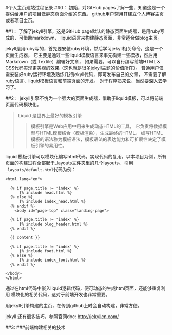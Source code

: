 #个人主页建站过程记录
##0：
初始，对GitHub pages了解一些，知道这是一个提供给用户的项目做静态页面介绍的东西。
github用户常用其建立个人博客主页或者项目主页。

##1：
了解了jekyll引擎，这是GitHub page默认的静态页面生成器，是用ruby写成的，可借助markdown，
liquid语言来构建静态页面，非常适合做blog主页。

jekyll是用ruby写的，首先要安装ruby环境，然后学习jekyll相关命令，这是一个页面生成器，
它主要是通过一些liquid模板语言来事先构建一些模板，然后用Markdown（或 Textile）编辑好文章，
如果需要，可以自行编写前端HTML & CSS代码实现更美观的效果（这也就是很多jekyll主题的价值所在）。
普通用户仅需安装好ruby运行环境及熟练几行jekyll代码，即可发布自己的文章，
不需要了解ruby语言、liquid模板语言和前端页面的开发。
对于程序员来说，当然要深入去学习了。

##2：
jekyll引擎不愧为一个强大的页面生成器，借助于liquid模板，可以将前端页面代码模块化。

>Liquid 是世界上最好的模板引擎
>>模板引擎是Web应用中用来生成动态HTML的工具， 它负责将数据模型与HTML模板结合（模板渲染），生成最终的HTML。 编写HTML模板的语法称为模板语法，模板语法的表达能力和可扩展性决定了模板引擎的易用性。

liquid 模板引擎可以模块化编写html代码，实现代码的复用。以本项目为例，所有页面的构建过程全部起于_layouts文件夹里的几个layouts。
引用```_layouts/default.html```代码为例：
> 
    <html lang="en">
  
      {% if page.title != 'index' %}
          {% include head.html %}
      {% else %}
          {% include index_head.html %}
      {% endif %}
        <body id="page-top" class="landing-page">
  
      {% if page.title != 'index' %}
          {% include blog_header.html %}
      {% endif %}
  
      {{ content }}
  
      {% if page.title != 'index' %}
          {% include foot.html %}
      {% else %}
          {% include index_foot.html %}
      {% endif %}
  
    </body>
    </html>
  
 通过在html代码中嵌入liquid逻辑代码，便可动态的生成html页面，还能够重复利用
 模块化的相关代码，这对于前端开发也非常重要。
 
 用jekyll引擎构建的主页，在传到github上时会自动构建，非常方便。
 
 jekyll 还有很多技巧，参照官网doc: <http://jekyllcn.com/>
 
 
##3:
###前端构建相关的技术


